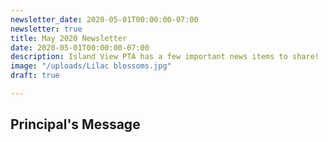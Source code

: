 ```yaml
---
newsletter_date: 2020-05-01T00:00:00-07:00
newsletter: true
title: May 2020 Newsletter
date: 2020-05-01T00:00:00-07:00
description: Island View PTA has a few important news items to share!
image: "/uploads/Lilac blossoms.jpg"
draft: true

---
```

## Principal's Message